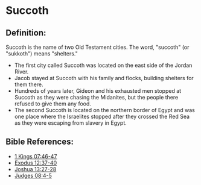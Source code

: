 # Succoth #

## Definition: ##

Succoth is the name of two Old Testament cities. The word, "succoth" (or "sukkoth") means "shelters."

* The first city called Succoth was located on the east side of the Jordan River.
* Jacob stayed at Succoth with his family and flocks, building shelters for them there.
* Hundreds of years later, Gideon and his exhausted men stopped at Succoth as they were chasing the Midanites, but the people there refused to give them any food.
* The second Succoth is located on the northern border of Egypt and was one place where the Israelites stopped after they crossed the Red Sea as they were escaping from slavery in Egypt.

## Bible References: ##

* [1 Kings 07:46-47](https://door43.org/en/bible/notes/1ki/07/46)
* [Exodus 12:37-40](https://door43.org/en/bible/notes/exo/12/37)
* [Joshua 13:27-28](https://door43.org/en/bible/notes/jos/13/27)
* [Judges 08:4-5](https://door43.org/en/bible/notes/jdg/08/04)

